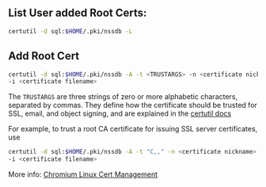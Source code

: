 List User added Root Certs:
---
```BASH
certutil -d sql:$HOME/.pki/nssdb -L
```
Add Root Cert
---
```BASH
certutil -d sql:$HOME/.pki/nssdb -A -t <TRUSTARGS> -n <certificate nickname> \
-i <certificate filename>
```
The `TRUSTARGS` are three strings of zero or more alphabetic characters, separated by commas. They define how the certificate should be trusted for SSL, email, and object signing, and are explained in the [certutil docs](https://firefox-source-docs.mozilla.org/security/nss/index.html#1034193)

For example, to trust a root CA certificate for issuing SSL server certificates, use

```BASH
certutil -d sql:$HOME/.pki/nssdb -A -t "C,," -n <certificate nickname> \
-i <certificate filename>
```
More info: [Chromium Linux Cert Management](https://chromium.googlesource.com/chromium/src/+/master/docs/linux/cert_management.md)

